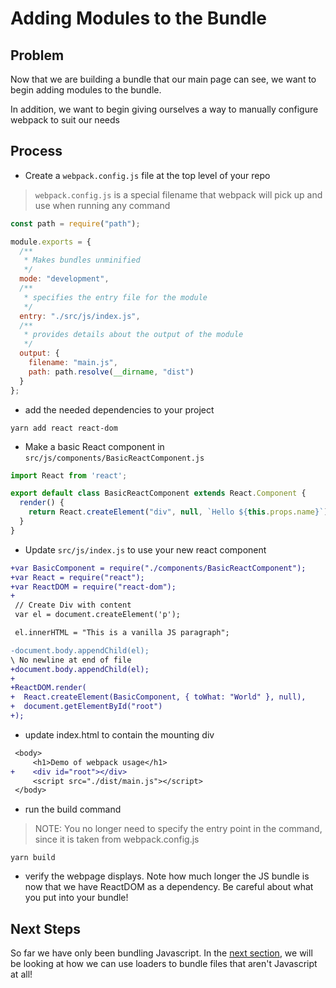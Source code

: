 # Adding Modules to the Bundle

## Problem

Now that we are building a bundle that our main page can see, we want to begin adding modules to the bundle.

In addition, we want to begin giving ourselves a way to manually configure webpack to suit our needs

## Process

- Create a `webpack.config.js` file at  the top level of your repo

> `webpack.config.js` is a special filename that webpack will pick up and use when running any command

```javascript
const path = require("path");

module.exports = {
  /**
   * Makes bundles unminified
   */
  mode: "development",
  /**
   * specifies the entry file for the module
   */
  entry: "./src/js/index.js",
  /**
   * provides details about the output of the module
   */
  output: {
    filename: "main.js",
    path: path.resolve(__dirname, "dist")
  }
};
```

- add the needed dependencies to your project
  
```shell
yarn add react react-dom
```

- Make a basic React component in `src/js/components/BasicReactComponent.js`

```javascript
import React from 'react';

export default class BasicReactComponent extends React.Component {
  render() {
    return React.createElement("div", null, `Hello ${this.props.name}`);
  }
}
```

- Update `src/js/index.js` to use your new react component

```diff
+var BasicComponent = require("./components/BasicReactComponent");
+var React = require("react");
+var ReactDOM = require("react-dom");
+
 // Create Div with content
 var el = document.createElement('p');

 el.innerHTML = "This is a vanilla JS paragraph";

-document.body.appendChild(el);
\ No newline at end of file
+document.body.appendChild(el);
+
+ReactDOM.render(
+  React.createElement(BasicComponent, { toWhat: "World" }, null),
+  document.getElementById("root")
+);
```

- update index.html to contain the mounting div

```diff
 <body>
     <h1>Demo of webpack usage</h1>
+    <div id="root"></div>
     <script src="./dist/main.js"></script>
 </body>
```

- run the build command

> NOTE: You no longer need to specify the entry point in the command, since it is taken from webpack.config.js

```shell
yarn build
```

- verify the webpage displays. Note how much longer the JS bundle is now that we have ReactDOM as a dependency. Be careful about what you put into your bundle!

## Next Steps

So far we have only been bundling Javascript. In the [next section](./step-3-loaders), we will be looking at how we can use loaders to bundle files that aren't Javascript at all!